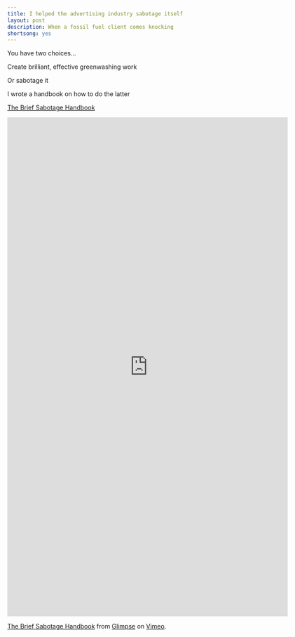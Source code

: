 ```yaml
---
title: I helped the advertising industry sabotage itself
layout: post
description: When a fossil fuel client comes knocking
shortsong: yes
---
```


You have two choices…

Create brilliant, effective greenwashing work

Or sabotage it

I wrote a handbook on how to do the latter

[The Brief Sabotage Handbook](/blog/briefsabotage.pdf)

<iframe src="https://player.vimeo.com/video/776233549?h=66d5b9a2aa" width="640" height="1138" frameborder="0" allow="autoplay; fullscreen; picture-in-picture" allowfullscreen></iframe>
<p><a href="https://vimeo.com/776233549">The Brief Sabotage Handbook</a> from <a href="https://vimeo.com/glimpsecollective">Glimpse</a> on <a href="https://vimeo.com">Vimeo</a>.</p>